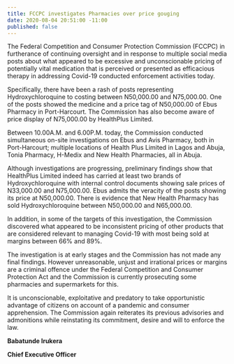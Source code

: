 ```yaml
---
title: FCCPC investigates Pharmacies over price gouging
date: 2020-08-04 20:51:00 -11:00
published: false
---
```


The Federal Competition and Consumer Protection Commission (FCCPC) in furtherance of continuing oversight and in response to multiple social media posts about what appeared to be excessive and unconscionable pricing of potentially vital medication that is perceived or presented as efficacious therapy in addressing Covid-19 conducted enforcement activities today.


Specifically, there have been a rash of posts representing Hydroxychloroquine to costing between N50,000.00 and N75,000.00.  One of the posts showed the medicine and a price tag of N50,000.00 of Ebus Pharmacy in Port-Harcourt.  The Commission has also become aware of price display of N75,000.00 by HealthPlus Limited.  


Between 10.00A.M. and 6.00P.M. today, the Commission conducted simultaneous on-site investigations on Ebus and Avis Pharmacy, both in Port-Harcourt; multiple locations of Health Plus Limited in Lagos and Abuja, Tonia Pharmacy, H-Medix and New Health Pharmacies, all in Abuja.  


Although investigations are progressing, preliminary findings show that HealthPlus Limited indeed has carried at least two brands of Hydroxychloroquine with internal control documents showing sale prices of N33,000.00 and N75,000.00. Ebus admits the veracity of the posts showing its price at N50,000.00. There is evidence that New Health Pharmacy has sold Hydroxychloroquine between N50,000.00 and N65,000.00.


In addition, in some of the targets of this investigation, the Commission discovered what appeared to be inconsistent pricing of other products that are considered relevant to managing Covid-19 with most being sold at margins between 66% and 89%.


The investigation is at early stages and the Commission has not made any final findings. However unreasonable, unjust and irrational prices or margins are a criminal offence under the Federal Competition and Consumer Protection Act and the Commission is currently prosecuting some pharmacies and supermarkets for this.  


It is unconscionable, exploitative and predatory to take opportunistic advantage of citizens on account of a pandemic and consumer apprehension.  The Commission again reiterates its previous advisories and admonitions while reinstating its commitment, desire and will to enforce the law.


**Babatunde Irukera**

**Chief Executive Officer**

